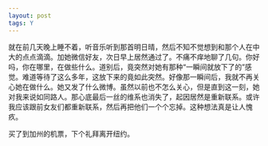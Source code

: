 ```yaml
---
layout: post
tags: Y
---
```


就在前几天晚上睡不着，听音乐听到那首明日晴，然后不知不觉想到和那个人在中大的点点滴滴。加她微信好友，次日早上居然通过了。不痛不痒地聊了几句。你好吗，你在哪里，在做些什么。道别后，竟突然对她有那种“一瞬间就放下了的”感觉。难道等待了这么多年，这放下来的竟如此突然。好像那一瞬间后，我就不再关心她在做什么。她又发了什么微博。虽然以前也不怎么关心，但是直到这一刻，她对我来说如同路人。那心底最后一丝的维系也消失了，起因居然是重新联系。或许我应该跟前女友们都重新联系，然后再把他们一个个忘掉。这种想法真是让人愧疚。

买了到加州的机票，下个礼拜离开纽约。
